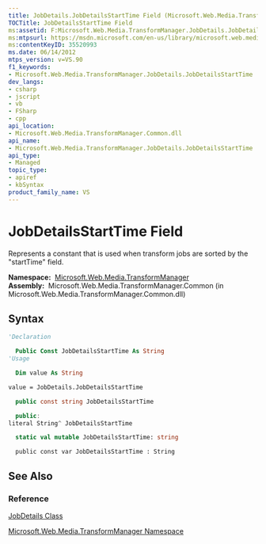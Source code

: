 ```yaml
---
title: JobDetails.JobDetailsStartTime Field (Microsoft.Web.Media.TransformManager)
TOCTitle: JobDetailsStartTime Field
ms:assetid: F:Microsoft.Web.Media.TransformManager.JobDetails.JobDetailsStartTime
ms:mtpsurl: https://msdn.microsoft.com/en-us/library/microsoft.web.media.transformmanager.jobdetails.jobdetailsstarttime(v=VS.90)
ms:contentKeyID: 35520993
ms.date: 06/14/2012
mtps_version: v=VS.90
f1_keywords:
- Microsoft.Web.Media.TransformManager.JobDetails.JobDetailsStartTime
dev_langs:
- csharp
- jscript
- vb
- FSharp
- cpp
api_location:
- Microsoft.Web.Media.TransformManager.Common.dll
api_name:
- Microsoft.Web.Media.TransformManager.JobDetails.JobDetailsStartTime
api_type:
- Managed
topic_type:
- apiref
- kbSyntax
product_family_name: VS
---
```


# JobDetailsStartTime Field

Represents a constant that is used when transform jobs are sorted by the "startTime" field.

**Namespace:**  [Microsoft.Web.Media.TransformManager](microsoft-web-media-transformmanager-namespace.md)  
**Assembly:**  Microsoft.Web.Media.TransformManager.Common (in Microsoft.Web.Media.TransformManager.Common.dll)

## Syntax

```vb
'Declaration

  Public Const JobDetailsStartTime As String
'Usage

  Dim value As String

value = JobDetails.JobDetailsStartTime
```

```csharp
  public const string JobDetailsStartTime
```

```cpp
  public:
literal String^ JobDetailsStartTime
```

``` fsharp
  static val mutable JobDetailsStartTime: string
```

```jscript
  public const var JobDetailsStartTime : String
```

## See Also

### Reference

[JobDetails Class](jobdetails-class-microsoft-web-media-transformmanager.md)

[Microsoft.Web.Media.TransformManager Namespace](microsoft-web-media-transformmanager-namespace.md)

